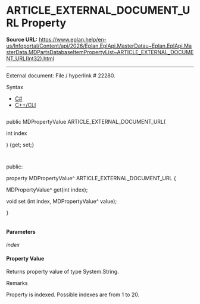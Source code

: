 # ARTICLE_EXTERNAL_DOCUMENT_URL Property

**Source URL:** https://www.eplan.help/en-us/Infoportal/Content/api/2026/Eplan.EplApi.MasterDatau~Eplan.EplApi.MasterData.MDPartsDatabaseItemPropertyList~ARTICLE_EXTERNAL_DOCUMENT_URL(Int32).html

---

External document: File / hyperlink # 22280.

Syntax

- [C#](#i-syntax-CS)
- [C++/CLI](#i-syntax-CPP2005)

```
```
public MDPropertyValue ARTICLE_EXTERNAL_DOCUMENT_URL( 

   int index

) {get; set;}
```
```

```
```
public:

property MDPropertyValue^ ARTICLE_EXTERNAL_DOCUMENT_URL {

   MDPropertyValue^ get(int index);

   void set (int index, MDPropertyValue^ value);

}
```
```

#### Parameters

*index*

#### Property Value

Returns property value of type System.String.

Remarks

Property is indexed. Possible indexes are from 1 to 20.
